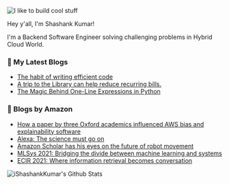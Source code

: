 ![I like to build cool stuff](https://res.cloudinary.com/dt8g3rhcy/image/upload/v1595929574/i_like_to_build_cool_shit._1_nzbwjh.png)

Hey y'all, I'm Shashank Kumar! 

I'm a Backend Software Engineer solving challenging problems in Hybrid Cloud World.

### 📕 My Latest Blogs
<!-- BLOG-POST-LIST:START -->
- [The habit of writing efficient code](https://medium.com/@ishashankkumar/the-habit-of-writing-efficient-code-153b05f04269?source=rss-d24dda280d5f------2)
- [A trip to the Library can help reduce recurring bills.](https://medium.com/swlh/a-trip-to-the-library-can-help-reduce-recurring-bills-23bca495cdf5?source=rss-d24dda280d5f------2)
- [The Magic Behind One-Line Expressions in Python](https://medium.com/swlh/the-magic-behind-one-line-expressions-in-python-816c10180c5c?source=rss-d24dda280d5f------2)
<!-- BLOG-POST-LIST:END -->

### 📕 Blogs by Amazon
<!-- AMAZON-BLOG-POST-LIST:START -->
- [How a paper by three Oxford academics influenced AWS bias and explainability software](https://www.amazon.science/latest-news/how-a-paper-by-three-oxford-academics-influenced-aws-bias-and-explainability-software)
- [Alexa: The science must go on](https://www.amazon.science/blog/alexa-the-science-must-go-on)
- [Amazon Scholar has his eyes on the future of robot movement](https://www.amazon.science/working-at-amazon/amazon-robotics-scholar-bill-smart-has-his-eyes-on-the-future-of-robot-movement)
- [MLSys 2021: Bridging the divide between machine learning and systems](https://www.amazon.science/blog/mlsys-bridging-the-divide-between-machine-learning-and-systems)
- [ECIR 2021: Where information retrieval becomes conversation](https://www.amazon.science/blog/amazon-ecir-where-information-retrieval-becomes-conversation)
<!-- AMAZON-BLOG-POST-LIST:END -->



<img align="center" alt="iShashankKumar's Github Stats" src="https://github-readme-stats.vercel.app/api?username=ishashankkumar&show_icons=true&hide_border=true" />
